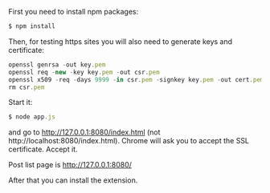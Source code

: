 First you need to install npm packages:
```javascript
$ npm install
```

Then, for testing https sites you will also need to generate keys and certificate:
```javascript
openssl genrsa -out key.pem
openssl req -new -key key.pem -out csr.pem
openssl x509 -req -days 9999 -in csr.pem -signkey key.pem -out cert.pem
rm csr.pem
```

Start it:
```javascript
$ node app.js
```

and go to http://127.0.0.1:8080/index.html (not http://localhost:8080/index.html). Chrome will ask you to accept the SSL certificate. Accept it.

Post list page is http://127.0.0.1:8080/

After that you can install the extension.